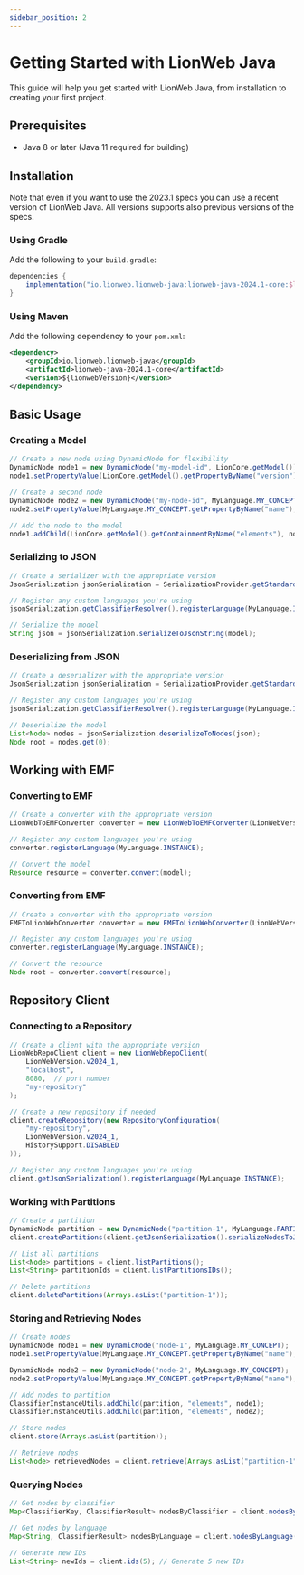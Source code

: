 ```yaml
---
sidebar_position: 2
---
```


# Getting Started with LionWeb Java

This guide will help you get started with LionWeb Java, from installation to creating your first project.

## Prerequisites

- Java 8 or later (Java 11 required for building)

## Installation

Note that even if you want to use the 2023.1 specs you can use a recent version of LionWeb Java. All versions supports also previous versions of the specs.

### Using Gradle

Add the following to your `build.gradle`:

```groovy
dependencies {
    implementation("io.lionweb.lionweb-java:lionweb-java-2024.1-core:$lionwebVersion")
}
```


### Using Maven

Add the following dependency to your `pom.xml`:

```xml
<dependency>
    <groupId>io.lionweb.lionweb-java</groupId>
    <artifactId>lionweb-java-2024.1-core</artifactId>
    <version>${lionwebVersion}</version>
</dependency>
```

## Basic Usage

### Creating a Model

```java
// Create a new node using DynamicNode for flexibility
DynamicNode node1 = new DynamicNode("my-model-id", LionCore.getModel());
node1.setPropertyValue(LionCore.getModel().getPropertyByName("version"), "1.0.0");

// Create a second node
DynamicNode node2 = new DynamicNode("my-node-id", MyLanguage.MY_CONCEPT);
node2.setPropertyValue(MyLanguage.MY_CONCEPT.getPropertyByName("name"), "My Node");

// Add the node to the model
node1.addChild(LionCore.getModel().getContainmentByName("elements"), node2);
```

### Serializing to JSON

```java
// Create a serializer with the appropriate version
JsonSerialization jsonSerialization = SerializationProvider.getStandardJsonSerialization(LionWebVersion.v2024_1);

// Register any custom languages you're using
jsonSerialization.getClassifierResolver().registerLanguage(MyLanguage.INSTANCE);

// Serialize the model
String json = jsonSerialization.serializeToJsonString(model);
```

### Deserializing from JSON

```java
// Create a deserializer with the appropriate version
JsonSerialization jsonSerialization = SerializationProvider.getStandardJsonSerialization(LionWebVersion.v2024_1);

// Register any custom languages you're using
jsonSerialization.getClassifierResolver().registerLanguage(MyLanguage.INSTANCE);

// Deserialize the model
List<Node> nodes = jsonSerialization.deserializeToNodes(json);
Node root = nodes.get(0);
```

## Working with EMF

### Converting to EMF

```java
// Create a converter with the appropriate version
LionWebToEMFConverter converter = new LionWebToEMFConverter(LionWebVersion.v2024_1);

// Register any custom languages you're using
converter.registerLanguage(MyLanguage.INSTANCE);

// Convert the model
Resource resource = converter.convert(model);
```

### Converting from EMF

```java
// Create a converter with the appropriate version
EMFToLionWebConverter converter = new EMFToLionWebConverter(LionWebVersion.v2024_1);

// Register any custom languages you're using
converter.registerLanguage(MyLanguage.INSTANCE);

// Convert the resource
Node root = converter.convert(resource);
```

## Repository Client

### Connecting to a Repository

```java
// Create a client with the appropriate version
LionWebRepoClient client = new LionWebRepoClient(
    LionWebVersion.v2024_1, 
    "localhost", 
    8080,  // port number
    "my-repository"
);

// Create a new repository if needed
client.createRepository(new RepositoryConfiguration(
    "my-repository",
    LionWebVersion.v2024_1,
    HistorySupport.DISABLED
));

// Register any custom languages you're using
client.getJsonSerialization().registerLanguage(MyLanguage.INSTANCE);
```

### Working with Partitions

```java
// Create a partition
DynamicNode partition = new DynamicNode("partition-1", MyLanguage.PARTITION);
client.createPartitions(client.getJsonSerialization().serializeNodesToJsonString(partition));

// List all partitions
List<Node> partitions = client.listPartitions();
List<String> partitionIds = client.listPartitionsIDs();

// Delete partitions
client.deletePartitions(Arrays.asList("partition-1"));
```

### Storing and Retrieving Nodes

```java
// Create nodes
DynamicNode node1 = new DynamicNode("node-1", MyLanguage.MY_CONCEPT);
node1.setPropertyValue(MyLanguage.MY_CONCEPT.getPropertyByName("name"), "First Node");

DynamicNode node2 = new DynamicNode("node-2", MyLanguage.MY_CONCEPT);
node2.setPropertyValue(MyLanguage.MY_CONCEPT.getPropertyByName("name"), "Second Node");

// Add nodes to partition
ClassifierInstanceUtils.addChild(partition, "elements", node1);
ClassifierInstanceUtils.addChild(partition, "elements", node2);

// Store nodes
client.store(Arrays.asList(partition));

// Retrieve nodes
List<Node> retrievedNodes = client.retrieve(Arrays.asList("partition-1"), 10);
```

### Querying Nodes

```java
// Get nodes by classifier
Map<ClassifierKey, ClassifierResult> nodesByClassifier = client.nodesByClassifier();

// Get nodes by language
Map<String, ClassifierResult> nodesByLanguage = client.nodesByLanguage();

// Generate new IDs
List<String> newIds = client.ids(5); // Generate 5 new IDs
```

